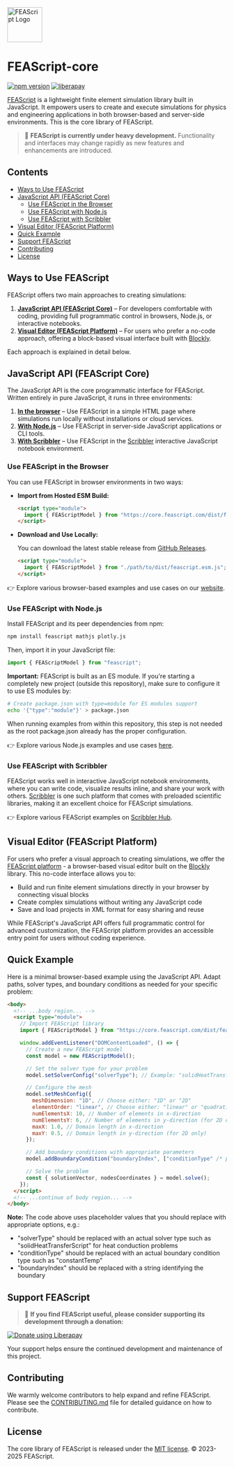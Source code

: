 <img src="https://feascript.github.io/FEAScript-website/assets/FEAScriptLogo.png" width="80" alt="FEAScript Logo">

# FEAScript-core

[![npm version](https://img.shields.io/npm/v/feascript)](https://www.npmjs.com/package/feascript) [![liberapay](https://img.shields.io/liberapay/receives/FEAScript.svg?logo=liberapay)](https://liberapay.com/FEAScript/)

[FEAScript](https://feascript.com/) is a lightweight finite element simulation library built in JavaScript. It empowers users to create and execute simulations for physics and engineering applications in both browser-based and server-side environments. This is the core library of FEAScript.

> 🚧 **FEAScript is currently under heavy development.** Functionality and interfaces may change rapidly as new features and enhancements are introduced.

## Contents

- [Ways to Use FEAScript](#ways-to-use-feascript)
- [JavaScript API (FEAScript Core)](#javascript-api-feascript-core)
  - [Use FEAScript in the Browser](#use-feascript-in-the-browser)
  - [Use FEAScript with Node.js](#use-feascript-with-nodejs)
  - [Use FEAScript with Scribbler](#use-feascript-with-scribbler)
- [Visual Editor (FEAScript Platform)](#visual-editor-feascript-platform)
- [Quick Example](#quick-example)
- [Support FEAScript](#support-feascript)
- [Contributing](#contributing)
- [License](#license)

## Ways to Use FEAScript

FEAScript offers two main approaches to creating simulations:

1. **[JavaScript API (FEAScript Core)](#javascript-api-feascript-core)** – For developers comfortable with coding, providing full programmatic control in browsers, Node.js, or interactive notebooks.
2. **[Visual Editor (FEAScript Platform)](#visual-editor-feascript-platform)** – For users who prefer a no-code approach, offering a block-based visual interface built with [Blockly](https://developers.google.com/blockly).

Each approach is explained in detail below.

## JavaScript API (FEAScript Core)

The JavaScript API is the core programmatic interface for FEAScript. Written entirely in pure JavaScript, it runs in three environments:

1. **[In the browser](#use-feascript-in-the-browser)** – Use FEAScript in a simple HTML page where simulations run locally without installations or cloud services.
2. **[With Node.js](#use-feascript-with-nodejs)** – Use FEAScript in server-side JavaScript applications or CLI tools.
3. **[With Scribbler](#use-feascript-with-scribbler)** – Use FEAScript in the [Scribbler](https://scribbler.live/) interactive JavaScript notebook environment.

### Use FEAScript in the Browser

You can use FEAScript in browser environments in two ways:

- **Import from Hosted ESM Build:**

  ```html
  <script type="module">
    import { FEAScriptModel } from "https://core.feascript.com/dist/feascript.esm.js";
  </script>
  ```

- **Download and Use Locally:**

  You can download the latest stable release from [GitHub Releases](https://github.com/FEAScript/FEAScript-core/releases).

  ```html
  <script type="module">
    import { FEAScriptModel } from "./path/to/dist/feascript.esm.js";
  </script>
  ```

👉 Explore various browser-based examples and use cases on our [website](https://feascript.com/#tutorials).

### Use FEAScript with Node.js

Install FEAScript and its peer dependencies from npm:

```bash
npm install feascript mathjs plotly.js
```

Then, import it in your JavaScript file:

```javascript
import { FEAScriptModel } from "feascript";
```

**Important:** FEAScript is built as an ES module. If you're starting a completely new project (outside this repository), make sure to configure it to use ES modules by:

```bash
# Create package.json with type=module for ES modules support
echo '{"type":"module"}' > package.json
```

When running examples from within this repository, this step is not needed as the root package.json already has the proper configuration.

👉 Explore various Node.js examples and use cases [here](https://github.com/FEAScript/FEAScript-core/tree/main/examples).

### Use FEAScript with Scribbler

FEAScript works well in interactive JavaScript notebook environments, where you can write code, visualize results inline, and share your work with others. [Scribbler](https://scribbler.live/) is one such platform that comes with preloaded scientific libraries, making it an excellent choice for FEAScript simulations.

👉 Explore various FEAScript examples on [Scribbler Hub](https://hub.scribbler.live/portfolio/#!nikoscham/FEAScript-Scribbler-examples).

## Visual Editor (FEAScript Platform)

For users who prefer a visual approach to creating simulations, we offer the [FEAScript platform](https://platform.feascript.com/) - a browser-based visual editor built on the [Blockly](https://developers.google.com/blockly) library. This no-code interface allows you to:

- Build and run finite element simulations directly in your browser by connecting visual blocks
- Create complex simulations without writing any JavaScript code
- Save and load projects in XML format for easy sharing and reuse

While FEAScript's JavaScript API offers full programmatic control for advanced customization, the FEAScript platform provides an accessible entry point for users without coding experience.

## Quick Example

Here is a minimal browser-based example using the JavaScript API. Adapt paths, solver types, and boundary conditions as needed for your specific problem:

```html
<body>
  <!-- ...body region... -->
  <script type="module">
    // Import FEAScript library
    import { FEAScriptModel } from "https://core.feascript.com/dist/feascript.esm.js";

    window.addEventListener("DOMContentLoaded", () => {
      // Create a new FEAScript model
      const model = new FEAScriptModel();

      // Set the solver type for your problem
      model.setSolverConfig("solverType"); // Example: "solidHeatTransferScript"

      // Configure the mesh
      model.setMeshConfig({
        meshDimension: "1D", // Choose either: "1D" or "2D"
        elementOrder: "linear", // Choose either: "linear" or "quadratic"
        numElementsX: 10, // Number of elements in x-direction
        numElementsY: 6, // Number of elements in y-direction (for 2D only)
        maxX: 1.0, // Domain length in x-direction
        maxY: 0.5, // Domain length in y-direction (for 2D only)
      });

      // Add boundary conditions with appropriate parameters
      model.addBoundaryCondition("boundaryIndex", ["conditionType" /* parameters */]); // Example boundary condition

      // Solve the problem
      const { solutionVector, nodesCoordinates } = model.solve();
    });
  </script>
  <!-- ...continue of body region... -->
</body>
```

**Note:** The code above uses placeholder values that you should replace with appropriate options, e.g.:

- "solverType" should be replaced with an actual solver type such as "solidHeatTransferScript" for heat conduction problems
- "conditionType" should be replaced with an actual boundary condition type such as "constantTemp"
- "boundaryIndex" should be replaced with a string identifying the boundary

## Support FEAScript

> 💖 **If you find FEAScript useful, please consider supporting its development through a donation:**

<a href="https://liberapay.com/FEAScript/donate">
  <img alt="Donate using Liberapay" src="https://liberapay.com/assets/widgets/donate.svg">
</a>

Your support helps ensure the continued development and maintenance of this project.

## Contributing

We warmly welcome contributors to help expand and refine FEAScript. Please see the [CONTRIBUTING.md](./CONTRIBUTING.md) file for detailed guidance on how to contribute.

## License

The core library of FEAScript is released under the [MIT license](https://github.com/FEAScript/FEAScript-core/blob/main/LICENSE). &copy; 2023-2025 FEAScript.
